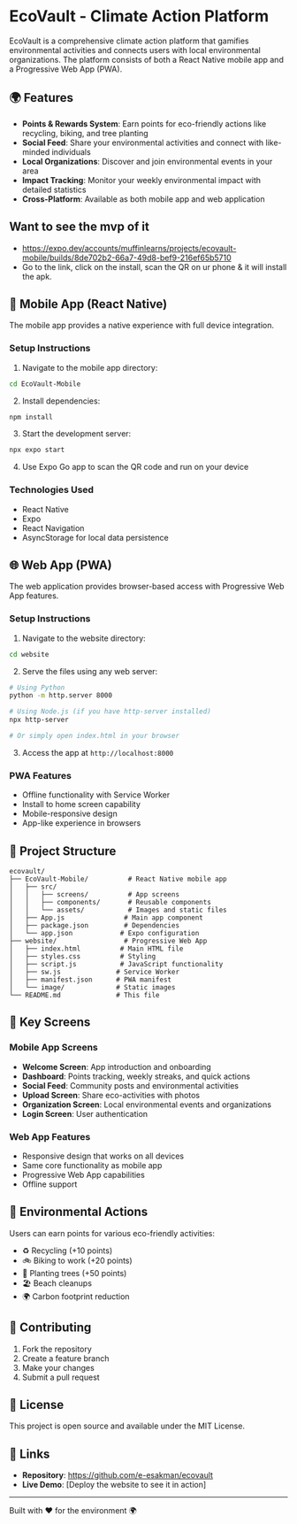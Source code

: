 # EcoVault - Climate Action Platform

EcoVault is a comprehensive climate action platform that gamifies environmental activities and connects users with local environmental organizations. The platform consists of both a React Native mobile app and a Progressive Web App (PWA).

## 🌍 Features

- **Points & Rewards System**: Earn points for eco-friendly actions like recycling, biking, and tree planting
- **Social Feed**: Share your environmental activities and connect with like-minded individuals
- **Local Organizations**: Discover and join environmental events in your area
- **Impact Tracking**: Monitor your weekly environmental impact with detailed statistics
- **Cross-Platform**: Available as both mobile app and web application

## Want to see the mvp of it 
- https://expo.dev/accounts/muffinlearns/projects/ecovault-mobile/builds/8de702b2-66a7-49d8-bef9-216ef65b5710
- Go to the link, click on the install, scan the QR on ur phone & it will install the apk.

## 📱 Mobile App (React Native)

The mobile app provides a native experience with full device integration.

### Setup Instructions

1. Navigate to the mobile app directory:
```bash
cd EcoVault-Mobile
```

2. Install dependencies:
```bash
npm install
```

3. Start the development server:
```bash
npx expo start
```

4. Use Expo Go app to scan the QR code and run on your device

### Technologies Used
- React Native
- Expo
- React Navigation
- AsyncStorage for local data persistence

## 🌐 Web App (PWA)

The web application provides browser-based access with Progressive Web App features.

### Setup Instructions

1. Navigate to the website directory:
```bash
cd website
```

2. Serve the files using any web server:
```bash
# Using Python
python -m http.server 8000

# Using Node.js (if you have http-server installed)
npx http-server

# Or simply open index.html in your browser
```

3. Access the app at `http://localhost:8000`

### PWA Features
- Offline functionality with Service Worker
- Install to home screen capability
- Mobile-responsive design
- App-like experience in browsers

## 🚀 Project Structure

```
ecovault/
├── EcoVault-Mobile/          # React Native mobile app
│   ├── src/
│   │   ├── screens/          # App screens
│   │   ├── components/       # Reusable components
│   │   └── assets/           # Images and static files
│   ├── App.js               # Main app component
│   ├── package.json         # Dependencies
│   └── app.json            # Expo configuration
├── website/                 # Progressive Web App
│   ├── index.html          # Main HTML file
│   ├── styles.css          # Styling
│   ├── script.js           # JavaScript functionality
│   ├── sw.js              # Service Worker
│   ├── manifest.json      # PWA manifest
│   └── image/             # Static images
└── README.md              # This file
```

## 🎯 Key Screens

### Mobile App Screens
- **Welcome Screen**: App introduction and onboarding
- **Dashboard**: Points tracking, weekly streaks, and quick actions
- **Social Feed**: Community posts and environmental activities
- **Upload Screen**: Share eco-activities with photos
- **Organization Screen**: Local environmental events and organizations
- **Login Screen**: User authentication

### Web App Features
- Responsive design that works on all devices
- Same core functionality as mobile app
- Progressive Web App capabilities
- Offline support

## 🌱 Environmental Actions

Users can earn points for various eco-friendly activities:
- ♻️ Recycling (+10 points)
- 🚲 Biking to work (+20 points)
- 🌳 Planting trees (+50 points)
- 🏖️ Beach cleanups
- 🌍 Carbon footprint reduction

## 🤝 Contributing

1. Fork the repository
2. Create a feature branch
3. Make your changes
4. Submit a pull request

## 📄 License

This project is open source and available under the MIT License.

## 🔗 Links

- **Repository**: https://github.com/e-esakman/ecovault
- **Live Demo**: [Deploy the website to see it in action]

---

Built with ❤️ for the environment 🌍
